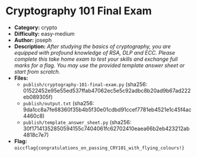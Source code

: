 # Cryptography 101 Final Exam

- **Category:** crypto
- **Difficulty:** easy-medium
- **Author:** joseph
- **Description:** _After studying the basics of cryptography, you are equipped with profound knowledge of RSA, DLP and ECC. Please complete this take home exam to test your skills and exchange full marks for a flag. You may use the provided template answer sheet or start from scratch._
- **Files:**
    - `publish/cryptography-101-final-exam.py` (sha256: 01522452e95e55ed537ffab47062ec5e5c92adbc8b20ad9b67ad222eb089305f)
    - `publish/output.txt` (sha256: 9da1cc8a7fe68360f35b4b5f30e01cdbd91ccef7781eb4521e1c45f4ac4460c8)
    - `publish/template_answer_sheet.py` (sha256: 30f17141352850594155c7404061fc62702410eaea66b2eb423212ab4818c7e7)
- **Flag:** `oiccflag{congratulations_on_passing_CRY101_with_flying_colours!}`
